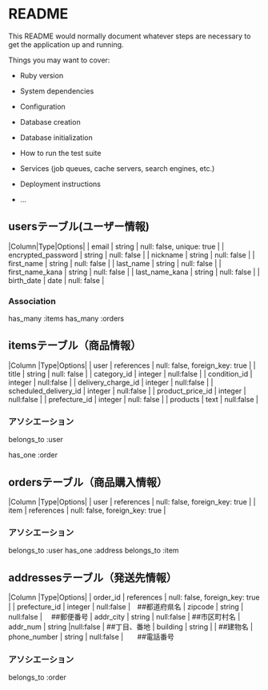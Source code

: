 # README

This README would normally document whatever steps are necessary to get the
application up and running.

Things you may want to cover:

* Ruby version

* System dependencies

* Configuration

* Database creation

* Database initialization

* How to run the test suite

* Services (job queues, cache servers, search engines, etc.)

* Deployment instructions

* ...

## usersテーブル(ユーザー情報)

|Column|Type|Options|
| email               | string              | null: false, unique: true |
| encrypted_password | string              | null: false               |
| nickname           | string         | null: false      |
| first_name           | string            | null: false               |
| last_name           | string            | null: false               |
| first_name_kana           | string            | null: false               |
| last_name_kana           | string            | null: false               |
| birth_date  | date              | null: false               |


### Association

has_many :items
has_many :orders



## itemsテーブル（商品情報）

|Column         |Type|Options|
| user          | references | null: false, foreign_key: true |
| title          | string         | null: false               |
| category_id       | integer    | null:false             |
| condition_id     | integer    | null:false             |
| delivery_charge_id    | integer       | null:false   |
| scheduled_delivery_id      | integer       | null:false   |
| product_price_id     |  integer       | null:false   |
|  prefecture_id    |  integer  | null: false  |
| products    | text  | null:false |


### アソシエーション

belongs_to :user

has_one :order


## ordersテーブル（商品購入情報）

|Column         |Type|Options|
| user          | references | null: false, foreign_key: true |
| item   | references    | null: false, foreign_key: true  |


###  アソシエーション


belongs_to :user
has_one :address
belongs_to :item


## addressesテーブル（発送先情報）

|Column         |Type|Options|
| order_id        | references | null: false, foreign_key: true |
|  prefecture_id    | integer  | null:false   |　##都道府県名
| zipcode  |  string | null:false  | 　##郵便番号
| addr_city |  string | null:false | ##市区町村名
| addr_num  | string	|null:false | ##丁目、番地
|  building |    string   |     | ##建物名
| phone_number  | string | null:false  |　　##電話番号


###  アソシエーション

belongs_to :order

